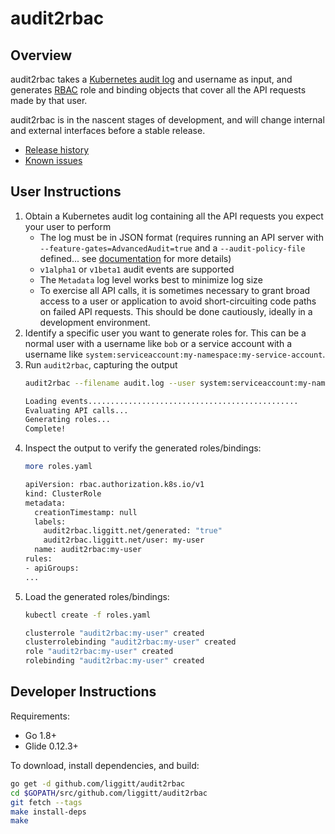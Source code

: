 # audit2rbac

## Overview

audit2rbac takes a [Kubernetes audit log](https://kubernetes.io/docs/tasks/debug-application-cluster/audit/) and username as input, and generates [RBAC](https://kubernetes.io/docs/admin/authorization/rbac/) role and binding objects that cover all the API requests made by that user.

audit2rbac is in the nascent stages of development, and will change internal and external interfaces before a stable release.

* [Release history](CHANGELOG.md)
* [Known issues](https://github.com/liggitt/audit2rbac/issues?q=is%3Aissue+is%3Aopen+label%3Abug)

## User Instructions

1. Obtain a Kubernetes audit log containing all the API requests you expect your user to perform
    * The log must be in JSON format (requires running an API server with `--feature-gates=AdvancedAudit=true` and a `--audit-policy-file` defined... see [documentation](https://kubernetes.io/docs/tasks/debug-application-cluster/audit/#advanced-audit) for more details)
    * `v1alpha1` or `v1beta1` audit events are supported
    * The `Metadata` log level works best to minimize log size
    * To exercise all API calls, it is sometimes necessary to grant broad access to a user or application to avoid short-circuiting code paths on failed API requests. This should be done cautiously, ideally in a development environment.
2. Identify a specific user you want to generate roles for. This can be a normal user with a username like `bob` or a service account with a username like `system:serviceaccount:my-namespace:my-service-account`.
3. Run `audit2rbac`, capturing the output
    ```sh
    audit2rbac --filename audit.log --user system:serviceaccount:my-namespace:my-user > roles.yaml

    Loading events...............................................
    Evaluating API calls...
    Generating roles...
    Complete!
    ```
4. Inspect the output to verify the generated roles/bindings:
    ```sh
    more roles.yaml 

    apiVersion: rbac.authorization.k8s.io/v1
    kind: ClusterRole
    metadata:
      creationTimestamp: null
      labels:
        audit2rbac.liggitt.net/generated: "true"
        audit2rbac.liggitt.net/user: my-user
      name: audit2rbac:my-user
    rules:
    - apiGroups:
    ...
    ```
5. Load the generated roles/bindings:
    ```sh
    kubectl create -f roles.yaml

    clusterrole "audit2rbac:my-user" created
    clusterrolebinding "audit2rbac:my-user" created
    role "audit2rbac:my-user" created
    rolebinding "audit2rbac:my-user" created
    ```

## Developer Instructions

Requirements:
* Go 1.8+
* Glide 0.12.3+

To download, install dependencies, and build:
```sh
go get -d github.com/liggitt/audit2rbac
cd $GOPATH/src/github.com/liggitt/audit2rbac
git fetch --tags
make install-deps
make
```
